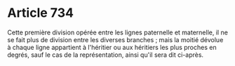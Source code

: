 # Article 734

Cette première division opérée entre les lignes paternelle et maternelle, il ne se fait plus de division entre les diverses branches ; mais la moitié dévolue à chaque ligne appartient à l'héritier ou aux héritiers les plus proches en degrés, sauf le cas de la représentation, ainsi qu'il sera dit ci-après.
